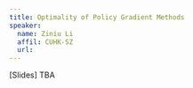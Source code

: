 ```yaml
---
title: Optimality of Policy Gradient Methods
speaker: 
  name: Ziniu Li
  affil: CUHK-SZ
  url: 
--- 
```


[Slides] TBA